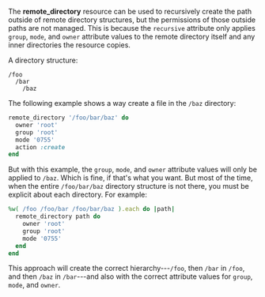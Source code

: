 The **remote_directory** resource can be used to recursively create the
path outside of remote directory structures, but the permissions of
those outside paths are not managed. This is because the `recursive`
attribute only applies `group`, `mode`, and `owner` attribute values to
the remote directory itself and any inner directories the resource
copies.

A directory structure:

    /foo
      /bar
        /baz

The following example shows a way create a file in the `/baz` directory:

``` ruby
remote_directory '/foo/bar/baz' do
  owner 'root'
  group 'root'
  mode '0755'
  action :create
end
```

But with this example, the `group`, `mode`, and `owner` attribute values
will only be applied to `/baz`. Which is fine, if that's what you want.
But most of the time, when the entire `/foo/bar/baz` directory structure
is not there, you must be explicit about each directory. For example:

``` ruby
%w( /foo /foo/bar /foo/bar/baz ).each do |path|
  remote_directory path do
    owner 'root'
    group 'root'
    mode '0755'
  end
end
```

This approach will create the correct hierarchy---`/foo`, then `/bar` in
`/foo`, and then `/baz` in `/bar`---and also with the correct attribute
values for `group`, `mode`, and `owner`.